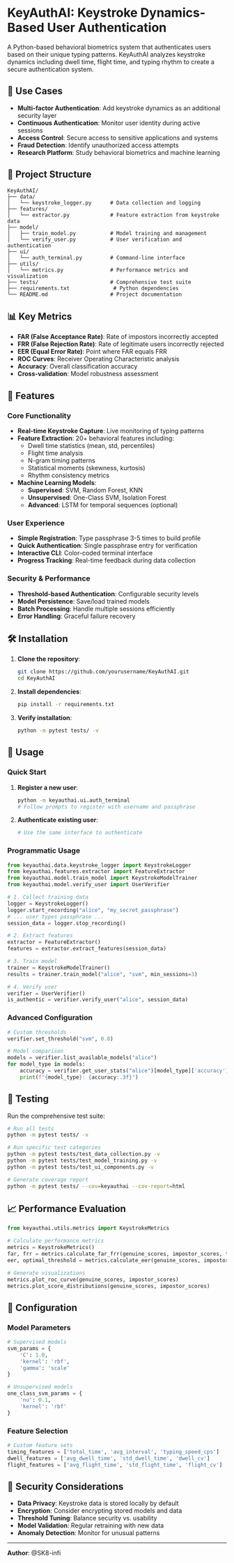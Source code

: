 # KeyAuthAI: Keystroke Dynamics-Based User Authentication

A Python-based behavioral biometrics system that authenticates users based on their unique typing patterns. KeyAuthAI analyzes keystroke dynamics including dwell time, flight time, and typing rhythm to create a secure authentication system.

## 🎯 Use Cases

- **Multi-factor Authentication**: Add keystroke dynamics as an additional security layer
- **Continuous Authentication**: Monitor user identity during active sessions
- **Access Control**: Secure access to sensitive applications and systems
- **Fraud Detection**: Identify unauthorized access attempts
- **Research Platform**: Study behavioral biometrics and machine learning

## 📁 Project Structure

```
KeyAuthAI/
├── data/
│   └── keystroke_logger.py      # Data collection and logging
├── features/
│   └── extractor.py             # Feature extraction from keystroke data
├── model/
│   ├── train_model.py           # Model training and management
│   └── verify_user.py           # User verification and authentication
├── ui/
│   └── auth_terminal.py         # Command-line interface
├── utils/
│   └── metrics.py               # Performance metrics and visualization
├── tests/                       # Comprehensive test suite
├── requirements.txt              # Python dependencies
└── README.md                    # Project documentation
```

## 📊 Key Metrics

- **FAR (False Acceptance Rate)**: Rate of impostors incorrectly accepted
- **FRR (False Rejection Rate)**: Rate of legitimate users incorrectly rejected
- **EER (Equal Error Rate)**: Point where FAR equals FRR
- **ROC Curves**: Receiver Operating Characteristic analysis
- **Accuracy**: Overall classification accuracy
- **Cross-validation**: Model robustness assessment

## 🚀 Features

### Core Functionality
- **Real-time Keystroke Capture**: Live monitoring of typing patterns
- **Feature Extraction**: 20+ behavioral features including:
  - Dwell time statistics (mean, std, percentiles)
  - Flight time analysis
  - N-gram timing patterns
  - Statistical moments (skewness, kurtosis)
  - Rhythm consistency metrics
- **Machine Learning Models**:
  - **Supervised**: SVM, Random Forest, KNN
  - **Unsupervised**: One-Class SVM, Isolation Forest
  - **Advanced**: LSTM for temporal sequences (optional)

### User Experience
- **Simple Registration**: Type passphrase 3-5 times to build profile
- **Quick Authentication**: Single passphrase entry for verification
- **Interactive CLI**: Color-coded terminal interface
- **Progress Tracking**: Real-time feedback during data collection

### Security & Performance
- **Threshold-based Authentication**: Configurable security levels
- **Model Persistence**: Save/load trained models
- **Batch Processing**: Handle multiple sessions efficiently
- **Error Handling**: Graceful failure recovery

## 🛠️ Installation

1. **Clone the repository**:
   ```bash
   git clone https://github.com/yourusername/KeyAuthAI.git
   cd KeyAuthAI
   ```

2. **Install dependencies**:
   ```bash
   pip install -r requirements.txt
   ```

3. **Verify installation**:
   ```bash
   python -m pytest tests/ -v
   ```

## 📖 Usage

### Quick Start

1. **Register a new user**:
   ```bash
   python -m keyauthai.ui.auth_terminal
   # Follow prompts to register with username and passphrase
   ```

2. **Authenticate existing user**:
   ```bash
   # Use the same interface to authenticate
   ```

### Programmatic Usage

```python
from keyauthai.data.keystroke_logger import KeystrokeLogger
from keyauthai.features.extractor import FeatureExtractor
from keyauthai.model.train_model import KeystrokeModelTrainer
from keyauthai.model.verify_user import UserVerifier

# 1. Collect training data
logger = KeystrokeLogger()
logger.start_recording("alice", "my_secret_passphrase")
# ... user types passphrase ...
session_data = logger.stop_recording()

# 2. Extract features
extractor = FeatureExtractor()
features = extractor.extract_features(session_data)

# 3. Train model
trainer = KeystrokeModelTrainer()
results = trainer.train_model("alice", "svm", min_sessions=3)

# 4. Verify user
verifier = UserVerifier()
is_authentic = verifier.verify_user("alice", session_data)
```

### Advanced Configuration

```python
# Custom thresholds
verifier.set_threshold("svm", 0.8)

# Model comparison
models = verifier.list_available_models("alice")
for model_type in models:
    accuracy = verifier.get_user_stats("alice")[model_type]['accuracy']
    print(f"{model_type}: {accuracy:.3f}")
```

## 🧪 Testing

Run the comprehensive test suite:

```bash
# Run all tests
python -m pytest tests/ -v

# Run specific test categories
python -m pytest tests/test_data_collection.py -v
python -m pytest tests/test_model_training.py -v
python -m pytest tests/test_ui_components.py -v

# Generate coverage report
python -m pytest tests/ --cov=keyauthai --cov-report=html
```

## 📈 Performance Evaluation

```python
from keyauthai.utils.metrics import KeystrokeMetrics

# Calculate performance metrics
metrics = KeystrokeMetrics()
far, frr = metrics.calculate_far_frr(genuine_scores, impostor_scores, threshold)
eer, optimal_threshold = metrics.calculate_eer(genuine_scores, impostor_scores)

# Generate visualizations
metrics.plot_roc_curve(genuine_scores, impostor_scores)
metrics.plot_score_distributions(genuine_scores, impostor_scores)
```

## 🔧 Configuration

### Model Parameters

```python
# Supervised models
svm_params = {
    'C': 1.0,
    'kernel': 'rbf',
    'gamma': 'scale'
}

# Unsupervised models
one_class_svm_params = {
    'nu': 0.1,
    'kernel': 'rbf'
}
```

### Feature Selection

```python
# Custom feature sets
timing_features = ['total_time', 'avg_interval', 'typing_speed_cps']
dwell_features = ['avg_dwell_time', 'std_dwell_time', 'dwell_cv']
flight_features = ['avg_flight_time', 'std_flight_time', 'flight_cv']
```

## 🚨 Security Considerations

- **Data Privacy**: Keystroke data is stored locally by default
- **Encryption**: Consider encrypting stored models and data
- **Threshold Tuning**: Balance security vs. usability
- **Model Validation**: Regular retraining with new data
- **Anomaly Detection**: Monitor for unusual patterns

---

**Author**: @SK8-infi 